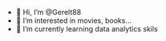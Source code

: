 - 👋 Hi, I’m @Gerelt88
- 👀 I’m interested in movies, books...
- 🌱 I’m currently learning data analytics skils


<!---
Gerelt88/Gerelt88 is a ✨ special ✨ repository because its `README.md` (this file) appears on your GitHub profile.
You can click the Preview link to take a look at your changes.
--->
